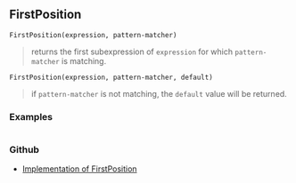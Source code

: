 ## FirstPosition

```
FirstPosition(expression, pattern-matcher)
```

> returns the first subexpression of `expression` for which `pattern-matcher` is matching.

```
FirstPosition(expression, pattern-matcher, default)
```

> if `pattern-matcher` is not matching, the `default` value will be returned.
        
### Examples

```

```

### Github

* [Implementation of FirstPosition](https://github.com/axkr/symja_android_library/blob/master/symja_android_library/matheclipse-core/src/main/java/org/matheclipse/core/builtin/ListFunctions.java#L2895) 
